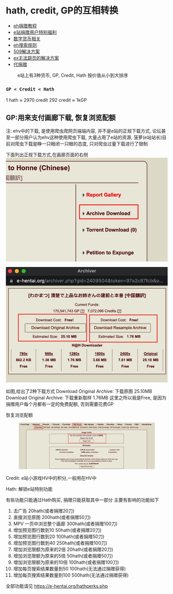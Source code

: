 # hath, credit, GP的互相转换

* [eh捐赠教程](./)
* [e站捐赠用户特别福利](eh捐赠用户特别福利.md)
* [数字货币相关](https://crypto0xpanda.notion.site/aa75a581ca684d94955dedacb54bcd68)
* [eh搜索规则](eh搜索规则.md)
* [509解决方案](ban以及509解决方案.md)
* [ex无法跳页的解决方案](ex无法跳页的解决方案.md)
* [代捐赠](代捐赠.md)

    e站上有3种货币, GP, Credit, Hath 按价值从小到大排序

### `GP < Credit < Hath`

1 hath ≈ 2970 credit 292 credit ≈ 1kGP

## GP:用来支付画廊下载, 恢复浏览配额

注: ehv中的下载, 是使用爬虫爬网页端端内容, 并不是e站的正规下载方式, 论坛甚至一部分用户认为ehv这种使用爬虫下载, 大量占用了e站的资源, 菠萝(e站站长)目前对爬虫下载是睁一只眼闭一只眼的态度, 只对爬虫过量下载进行了限制

下面列出正规下载方式,在画廊页面的右侧\
![Archive\_download.jpeg](picture/Archive_download.jpg)

![archive2.jpeg](picture/archive2.jpg)

如图,给出了2种下载方式 Download Original Archive: 下载原图 25.10MB Download Original Archive: 下载重新取样 1.76MB 这里之所以我是Free, 是因为捐赠用户每个月都有一定的免费配额, 否则需要花费GP

恢复浏览配额

<figure><img src="picture/恢复配额.jpg" alt=""><figcaption></figcaption></figure>

Credit: e站小游戏HV中的积分,一般用在HV中

Hath: 解锁e站特别功能

有些功能只能通过Hath购买, 捐赠只能获取其中一部分 主要有影响的功能如下

1. 去广告 20hath(或者捐赠20刀)
2. 直接浏览原图 200hath(或者捐赠50刀)
3. MPV 一页中浏览整个画廊 300hath(或者捐赠100刀)
4. 增加预览图行数到10 50hath(或者捐赠20刀)
5. 增加预览图行数到20 100hath(或者捐赠50刀)
6. 增加预览图行数到40 250hath(或者捐赠100刀)
7. 增加浏览限额为原来的2倍 20hath(或者捐赠20刀)
8. 增加浏览限额为原来的5倍 50hath(或者捐赠50刀)
9. 增加浏览限额为原来的10倍 100hath(或者捐赠100刀)
10. 增加每页搜索结果数量到50 100hath(无法通过捐赠获得)
11. 增加每页搜索结果数量到100 500hath(无法通过捐赠获得)

全部功能请见 https://e-hentai.org/hathperks.php
